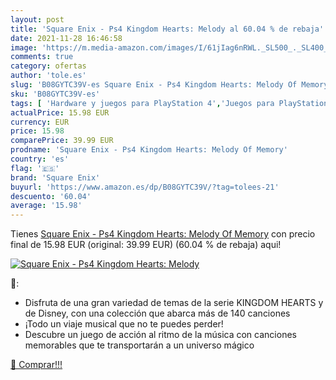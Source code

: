 ```yaml
---
layout: post
title: 'Square Enix - Ps4 Kingdom Hearts: Melody al 60.04 % de rebaja'
date: 2021-11-28 16:46:58
image: 'https://m.media-amazon.com/images/I/61jIag6nRWL._SL500_._SL400_.jpg'
comments: true
category: ofertas
author: 'tole.es'
slug: 'B08GYTC39V-es Square Enix - Ps4 Kingdom Hearts: Melody Of Memory'
sku: 'B08GYTC39V-es'
tags: [ 'Hardware y juegos para PlayStation 4','Juegos para PlayStation 4','Videojuegos','ps4','square enix', ]
actualPrice: 15.98 EUR
currency: EUR
price: 15.98
comparePrice: 39.99 EUR
prodname: 'Square Enix - Ps4 Kingdom Hearts: Melody Of Memory'
country: 'es'
flag: '🇪🇸'
brand: 'Square Enix'
buyurl: 'https://www.amazon.es/dp/B08GYTC39V/?tag=tolees-21'
descuento: '60.04'
average: '15.98'
---
```


Tienes [Square Enix - Ps4 Kingdom Hearts: Melody Of Memory](https://www.amazon.es/dp/B08GYTC39V/?tag=tolees-21) con precio final de  15.98 EUR (original: 39.99 EUR) (60.04 %  de rebaja) aqui!

[![Square Enix - Ps4 Kingdom Hearts: Melody](https://m.media-amazon.com/images/I/61jIag6nRWL._SL500_._SL400_.jpg)](https://www.amazon.es/dp/B08GYTC39V/?tag=tolees-21)

🔎:

- Disfruta de una gran variedad de temas de la serie KINGDOM HEARTS y de Disney, con una colección que abarca más de 140 canciones
- ¡Todo un viaje musical que no te puedes perder!
- Descubre un juego de acción al ritmo de la música con canciones memorables que te transportarán a un universo mágico

[🛒 Comprar!!!](https://www.amazon.es/dp/B08GYTC39V/?tag=tolees-21)
